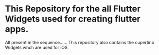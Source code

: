 # This Repository for the all Flutter Widgets used for creating flutter apps.
 All present in the sequence......
 This repository also contains the cupertino Widgets whch are used for iOS.
